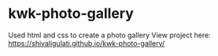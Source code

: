 # kwk-photo-gallery
Used html and css to create a photo gallery
View project here:  https://shivaligulati.github.io/kwk-photo-gallery/
